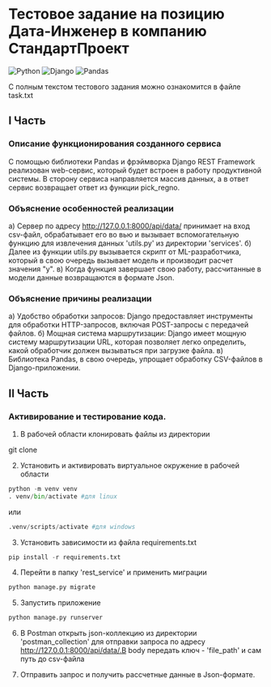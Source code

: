 # Тестовое задание на позицию Дата-Инженер в компанию СтандартПроект

![Python](https://img.shields.io/badge/Python-3.x-blue) ![Django](https://img.shields.io/badge/Django-4.x-green) ![Pandas](https://img.shields.io/badge/Pandas-1.x-orange)

C полным текстом тестового задания можно ознакомится в файле task.txt

## I Часть

### Описание функционирования созданного сервиса

С помощью библиотеки Pandas и фрэймворка Django REST Framework реализован web-сервис, который будет встроен в работу продуктивной системы. В сторону сервиса направляется массив данных, а в ответ сервис возвращает ответ из функции pick_regno.

### Объяснение особенностей реализации

а) Сервер по адресу http://127.0.0.1:8000/api/data/ принимает на вход csv-файл, обрабатывает его во вью и вызывает вспомогательную функцию для извлечения данных 'utils.py' из директории 'services'.
б) Далее из функции utils.py вызывается скрипт от ML-разработчика, который в свою очередь вызывает модель и производит расчет значения "y".
в) Когда функция завершает свою работу, рассчитанные в модели данные возвращаются в формате Json.

### Объяснение причины реализации

a) Удобство обработки запросов: Django предоставляет инструменты для обработки HTTP-запросов, включая POST-запросы с передачей файлов.
б) Мощная система маршрутизации: Django имеет мощную систему маршрутизации URL, которая позволяет легко определить, какой обработчик должен вызываться при загрузке файла.
в) Библиотека Pandas, в свою очередь, упрощает обработку CSV-файлов в Django-приложении.

## II Часть

### Активирование и тестирование кода.

1. В рабочей области клонировать файлы из директории

git clone

2. Установить и активировать виртуальное окружение в рабочей области

```python
python -m venv venv
. venv/bin/activate #для linux
```

или

```python
.venv/scripts/activate #для windows
```

3. Установить зависимости из файла requirements.txt

```python
pip install -r requirements.txt
```

4. Перейти в папку 'rest_service' и применить миграции

```python
python manage.py migrate
```

5. Запустить приложение

```python
python manage.py runserver
```

6. В Postman открыть json-коллекцию из директории 'postman_collection' для отправки запроса по адресу http://127.0.0.1:8000/api/data/.В body передать ключ - 'file_path' и сам путь до csv-файла

7. Отправить запрос и получить рассчетные данные в Json-формате.
